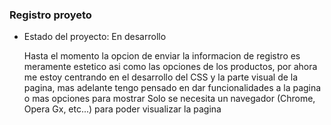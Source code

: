 <h3>Registro proyeto</h3>

- Estado del proyecto: En desarrollo

  Hasta el momento la opcion de enviar la informacion de registro es meramente estetico asi como las opciones de los productos, por ahora me estoy centrando en el desarrollo del CSS y la parte visual de la pagina,
  mas adelante tengo pensado en dar funcionalidades a la pagina o mas opciones para mostrar 
  Solo se necesita un navegador (Chrome, Opera Gx, etc...) para poder visualizar la pagina

